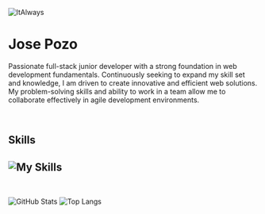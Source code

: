 ![ItAlways](https://github.com/user-attachments/assets/90d1bd7a-6436-456e-98ee-1223e0e850ee)
  <h1>Jose Pozo</h1>
  <p>Passionate full-stack junior developer with a strong foundation in web development fundamentals. Continuously seeking to expand my skill set and knowledge, I am driven to create innovative and efficient web solutions. My problem-solving skills and ability to work in a team allow me to collaborate effectively in agile development environments.</p>


<br>

## **Skills**

![My Skills](https://skillicons.dev/icons?i=js,html,css,react,tailwind,nodejs,express,mongodb,git,github,vscode,npm,vite,redux)
---
<br>

![GitHub Stats](https://github-readme-stats.vercel.app/api?username=j0sep0z0&show_icons=true&theme=transparent) 
![Top Langs](https://github-readme-stats.vercel.app/api/top-langs/?username=j0sep0z0&layout=compact&theme=transparent)












